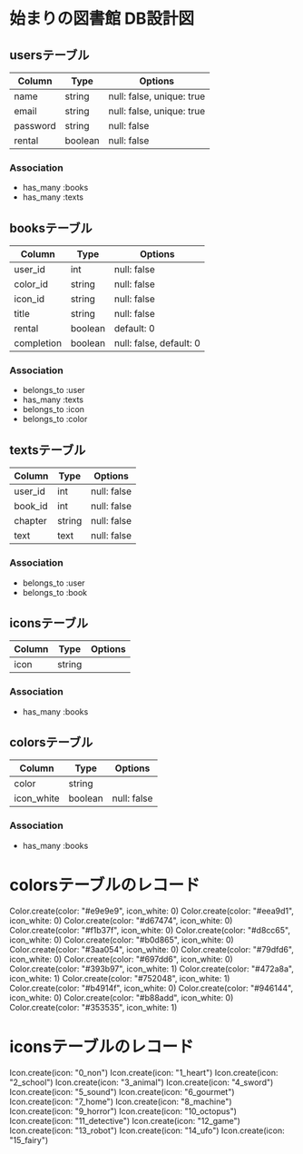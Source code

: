 # 始まりの図書館 DB設計図
## usersテーブル
|Column|Type|Options|
|------|----|-------|
|name|string|null: false, unique: true|
|email|string|null: false, unique: true|
|password|string|null: false|
|rental|boolean|null: false|
### Association
- has_many :books
- has_many :texts

## booksテーブル
|Column|Type|Options|
|------|----|-------|
|user_id|int|null: false|
|color_id|string|null: false|
|icon_id|string|null: false|
|title|string|null: false|
|rental|boolean|default: 0|
|completion|boolean|null: false, default: 0|
### Association
- belongs_to :user
- has_many :texts
- belongs_to :icon
- belongs_to :color

## textsテーブル
|Column|Type|Options|
|------|----|-------|
|user_id|int|null: false|
|book_id|int|null: false|
|chapter|string|null: false|
|text|text|null: false|
### Association
- belongs_to :user
- belongs_to :book

## iconsテーブル
|Column|Type|Options|
|------|----|-------|
|icon|string||
### Association
- has_many :books

## colorsテーブル
|Column|Type|Options|
|------|----|-------|
|color|string||
|icon_white|boolean|null: false|
### Association
- has_many :books

# colorsテーブルのレコード
Color.create(color: "#e9e9e9", icon_white: 0)
Color.create(color: "#eea9d1", icon_white: 0)
Color.create(color: "#d67474", icon_white: 0)
Color.create(color: "#f1b37f", icon_white: 0)
Color.create(color: "#d8cc65", icon_white: 0)
Color.create(color: "#b0d865", icon_white: 0)
Color.create(color: "#3aa054", icon_white: 0)
Color.create(color: "#79dfd6", icon_white: 0)
Color.create(color: "#697dd6", icon_white: 0)
Color.create(color: "#393b97", icon_white: 1)
Color.create(color: "#472a8a", icon_white: 1)
Color.create(color: "#752048", icon_white: 1)
Color.create(color: "#b4914f", icon_white: 0)
Color.create(color: "#946144", icon_white: 0)
Color.create(color: "#b88add", icon_white: 0)
Color.create(color: "#353535", icon_white: 1)

# iconsテーブルのレコード
Icon.create(icon: "0_non")
Icon.create(icon: "1_heart")
Icon.create(icon: "2_school")
Icon.create(icon: "3_animal")
Icon.create(icon: "4_sword")
Icon.create(icon: "5_sound")
Icon.create(icon: "6_gourmet")
Icon.create(icon: "7_home")
Icon.create(icon: "8_machine")
Icon.create(icon: "9_horror")
Icon.create(icon: "10_octopus")
Icon.create(icon: "11_detective")
Icon.create(icon: "12_game")
Icon.create(icon: "13_robot")
Icon.create(icon: "14_ufo")
Icon.create(icon: "15_fairy")